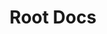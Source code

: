 ---
layout: home

title: Root Docs
editLink: true

hero:
  name: RootDocs
  text: 刷写机器指南和教程
  tagline: 掌握刷机技巧，享受刷机乐趣
  actions:
    - theme: brand
      text: 阅读指南
      link: /docs/
    - theme: alt
      text: View on GitHub
      link: https://github.com/sudoskys/Root/

features:
  - icon: 🛠️
    title: 快速部署
    details: 便捷打包 Docker 镜像，一键部署。自动校验配置启动相关服务。
---